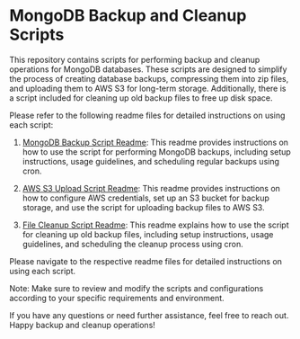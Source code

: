 #  MongoDB Backup and Cleanup Scripts

This repository contains scripts for performing backup and cleanup operations for MongoDB databases. These scripts are designed to simplify the process of creating database backups, compressing them into zip files, and uploading them to AWS S3 for long-term storage. Additionally, there is a script included for cleaning up old backup files to free up disk space.

Please refer to the following readme files for detailed instructions on using each script:

1. [MongoDB Backup Script Readme](./backup-readme.md): This readme provides instructions on how to use the script for performing MongoDB backups, including setup instructions, usage guidelines, and scheduling regular backups using cron.

2. [AWS S3 Upload Script Readme](./aws-s3-upload-readme.md): This readme provides instructions on how to configure AWS credentials, set up an S3 bucket for backup storage, and use the script for uploading backup files to AWS S3.

3. [File Cleanup Script Readme](./file-cleanup-readme.md): This readme explains how to use the script for cleaning up old backup files, including setup instructions, usage guidelines, and scheduling the cleanup process using cron.

Please navigate to the respective readme files for detailed instructions on using each script.

Note: Make sure to review and modify the scripts and configurations according to your specific requirements and environment.

If you have any questions or need further assistance, feel free to reach out. Happy backup and cleanup operations!
